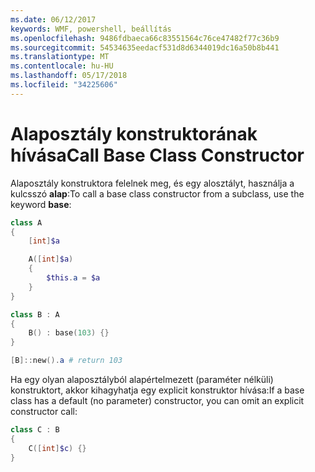```yaml
---
ms.date: 06/12/2017
keywords: WMF, powershell, beállítás
ms.openlocfilehash: 9486fdbaeca66c83551564c76ce47482f77c36b9
ms.sourcegitcommit: 54534635eedacf531d8d6344019dc16a50b8b441
ms.translationtype: MT
ms.contentlocale: hu-HU
ms.lasthandoff: 05/17/2018
ms.locfileid: "34225606"
---
```

# <a name="call-base-class-constructor"></a><span data-ttu-id="36cd0-102">Alaposztály konstruktorának hívása</span><span class="sxs-lookup"><span data-stu-id="36cd0-102">Call Base Class Constructor</span></span>

<span data-ttu-id="36cd0-103">Alaposztály konstruktora felelnek meg, és egy alosztályt, használja a kulcsszó **alap**:</span><span class="sxs-lookup"><span data-stu-id="36cd0-103">To call a base class constructor from a subclass, use the keyword **base**:</span></span>

```powershell
class A
{
    [int]$a

    A([int]$a)
    {
        $this.a = $a
    }
}

class B : A
{
    B() : base(103) {}
}

[B]::new().a # return 103
```

<span data-ttu-id="36cd0-104">Ha egy olyan alaposztályból alapértelmezett (paraméter nélküli) konstruktort, akkor kihagyhatja egy explicit konstruktor hívása:</span><span class="sxs-lookup"><span data-stu-id="36cd0-104">If a base class has a default (no parameter) constructor, you can omit an explicit constructor call:</span></span>

```powershell
class C : B
{
    C([int]$c) {}
}
```
